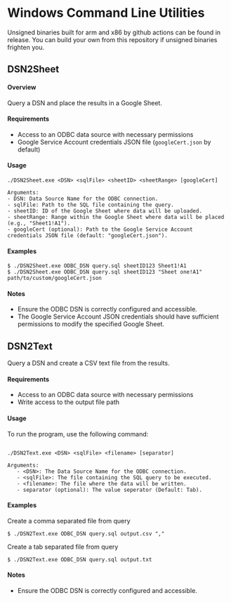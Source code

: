 # Windows Command Line Utilities
Unsigned binaries built for arm and x86 by github actions can be found in release. You can build your own from this repository if unsigned binaries frighten you.

## DSN2Sheet

#### Overview

Query a DSN and place the results in a Google Sheet.

#### Requirements

- Access to an ODBC data source with necessary permissions
- Google Service Account credentials JSON file (`googleCert.json` by default)

#### Usage

```
./DSN2Sheet.exe <DSN> <sqlFile> <sheetID> <sheetRange> [googleCert]

Arguments:
- DSN: Data Source Name for the ODBC connection.
- sqlFile: Path to the SQL file containing the query.
- sheetID: ID of the Google Sheet where data will be uploaded.
- sheetRange: Range within the Google Sheet where data will be placed (e.g., "Sheet1!A1").
- googleCert (optional): Path to the Google Service Account credentials JSON file (default: "googleCert.json").
```

#### Examples

```
$ ./DSN2Sheet.exe ODBC_DSN query.sql sheetID123 Sheet1!A1
$ ./DSN2Sheet.exe ODBC_DSN query.sql sheetID123 "Sheet one!A1" path/to/custom/googleCert.json
```

#### Notes

- Ensure the ODBC DSN is correctly configured and accessible.
- The Google Service Account JSON credentials should have sufficient permissions to modify the specified Google Sheet.


## DSN2Text

Query a DSN and create a CSV text file from the results.

#### Requirements

- Access to an ODBC data source with necessary permissions
- Write access to the output file path

#### Usage

To run the program, use the following command:

```

./DSN2Text.exe <DSN> <sqlFile> <filename> [separator]

Arguments:
   - <DSN>: The Data Source Name for the ODBC connection.
   - <sqlFile>: The file containing the SQL query to be executed.
   - <filename>: The file where the data will be written.
   - separator (optional): The value seperator (Default: Tab).
```
#### Examples
Create a comma separated file from query
```
$ ./DSN2Text.exe ODBC_DSN query.sql output.csv ","
```
Create a tab separated file from query
```
$ ./DSN2Text.exe ODBC_DSN query.sql output.txt
```

#### Notes

- Ensure the ODBC DSN is correctly configured and accessible.
